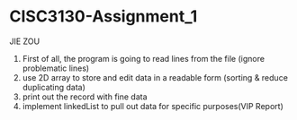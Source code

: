 # CISC3130-Assignment_1

JIE ZOU

1. First of all, the program is going to read lines from the file (ignore problematic lines)
2. use 2D array to store and edit data in a readable form (sorting & reduce duplicating data)
3. print out the record with fine data
4. implement linkedList to pull out data for specific purposes(VIP Report)
